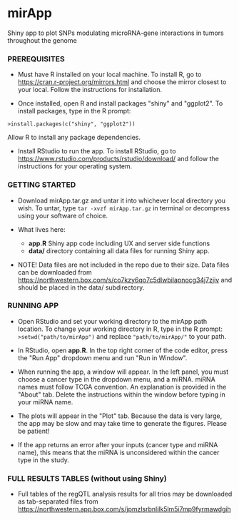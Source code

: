 # mirApp
Shiny app to plot SNPs modulating microRNA-gene interactions in tumors throughout the genome

### PREREQUISITES

* Must have R installed on your local machine. To install R, go to https://cran.r-project.org/mirrors.html and choose the mirror closest to your local. Follow the instructions for installation.

* Once installed, open R and install packages "shiny" and "ggplot2". To install packages, type in the R prompt:

 `>install.packages(c("shiny", "ggplot2"))`

  Allow R to install any package dependencies.

* Install RStudio to run the app. To install RStudio, go to https://www.rstudio.com/products/rstudio/download/ and follow the instructions for your operating system.

### GETTING STARTED

* Download mirApp.tar.gz and untar it into whichever local directory you wish. To untar, type `tar -xvzf mirApp.tar.gz`
in terminal or decompress using your software of choice.

* What lives here:
  * **app.R** Shiny app code including UX and server side functions
  * **data/** directory containing all data files for running Shiny app.  

* NOTE! Data files are not included in the repo due to their size. Data files can be downloaded from https://northwestern.box.com/s/co7kzy6qo7c5dlwbilapnocg34j7zjiv and should be placed in the data/ subdirectory.

### RUNNING APP

* Open RStudio and set your working directory to the mirApp path location. To change your working directory in R, type in the R prompt:
`>setwd("path/to/mirApp")`
 and replace `"path/to/mirApp/"` to your path.

* In RStudio, open **app.R**. In the top right corner of the code editor, press the "Run App" dropdown menu and run "Run in Window".

* When running the app, a window will appear. In the left panel, you must choose a cancer type in the dropdown menu, and a miRNA. miRNA names must follow TCGA convention. An explanation is provided in the "About" tab. Delete the instructions within
the window before typing in your miRNA name.

* The plots will appear in the "Plot" tab. Because the data is very large, the app may be slow and may take time to generate the figures. Please be patient!

* If the app returns an error after your inputs (cancer type and miRNA name), this means that the miRNA is unconsidered within the cancer type in the study.

### FULL RESULTS TABLES (without using Shiny)

* Full tables of the regQTL analysis results for all trios may be downloaded as tab-separated files from https://northwestern.app.box.com/s/jpmzlsrbnlilk5lm5i7mp9fyrmawdgih
